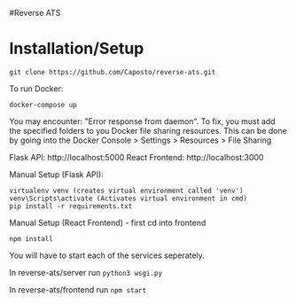 #Reverse ATS

# Installation/Setup

```
git clone https://github.com/Caposto/reverse-ats.git
```

To run Docker:
```
docker-compose up
```

You may encounter: "Error response from daemon". To fix, you must add the specified folders to you Docker file sharing resources. This can be done by going into the Docker Console > Settings > Resources > File Sharing

Flask API: http://localhost:5000
React Frontend: http://localhost:3000

Manual Setup (Flask API):
```
virtualenv venv (creates virtual environment called 'venv') 
venv\Scripts\activate (Activates virtual environment in cmd)
pip install -r requirements.txt
```

Manual Setup (React Frontend) - first cd into frontend
```
npm install
```

You will have to start each of the services seperately.

In reverse-ats/server run
```python3 wsgi.py```

In reverse-ats/frontend run
```npm start```